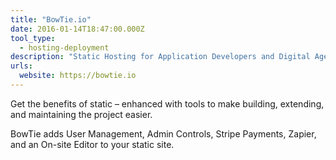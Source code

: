 ```yaml
---
title: "BowTie.io"
date: 2016-01-14T18:47:00.000Z
tool_type: 
  - hosting-deployment
description: "Static Hosting for Application Developers and Digital Agencies (currently in public beta)"
urls:
  website: https://bowtie.io
---
```

Get the benefits of static – enhanced with tools to make building, extending, and maintaining the project easier.

BowTie adds User Management, Admin Controls, Stripe Payments, Zapier, and an On-site Editor to your static site.
